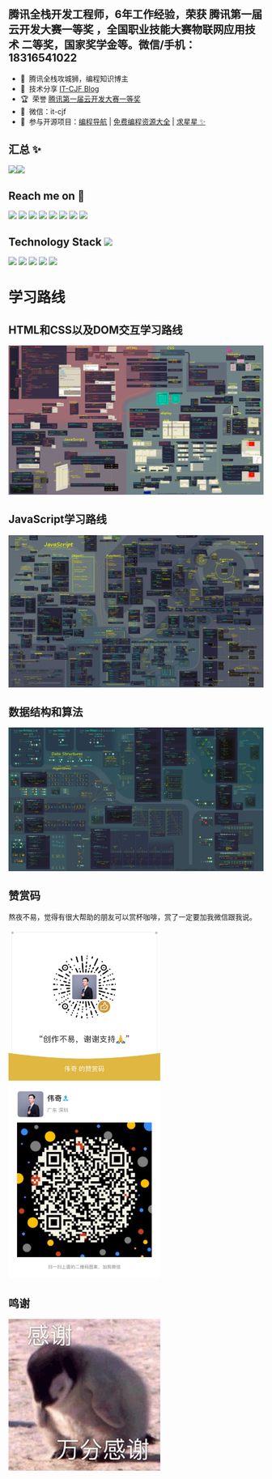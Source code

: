 ## 腾讯全栈开发工程师，6年工作经验，荣获 腾讯第一届云开发大赛一等奖 ，全国职业技能大赛物联网应用技术 二等奖，国家奖学金等。微信/手机：18316541022


- 🐧 &nbsp;腾讯全栈攻城狮，编程知识博主
- 🌱 &nbsp;技术分享 <a href="https://itcjf.blog.csdn.net/" target="_blank">IT-CJF Blog</a>
- 🏆 &nbsp;荣誉 <a href="https://blog.csdn.net/caijunfen/article/details/117986107" target="_blank">腾讯第一届云开发大赛一等奖</a>
- 💬 &nbsp;微信：it-cjf
- 🏡 &nbsp;参与开源项目：<a href="https://github.com/liyupi/code-nav" target="_blank">编程导航</a> | <a href="https://github.com/liyupi/free-programming-resources" target="_blank">免费编程资源大全</a> | <a href="https://github.com/liyupi/free-programming-resources" target="_blank">求星星 ✨</a>


## 汇总 ✨

<img align="" height="137px" src="https://github-readme-stats.vercel.app/api?username=yyx990803&hide_title=true&hide_border=true&show_icons=true&include_all_commits=true&line_height=21&bg_color=0,EC6C6C,FFD479,FFFC79,73FA79&theme=graywhite&locale=cn" /><img align="" height="137px" src="https://github-readme-stats.vercel.app/api/top-langs/?username=yyx990803&hide_title=true&hide_border=true&layout=compact&bg_color=0,73FA79,73FDFF,D783FF&theme=graywhite&locale=cn" />


## Reach me on  💬 
<img src="https://img.shields.io/badge/-JavaScript-black?style=flat-square&logo=javascript"/> <img src="https://img.shields.io/badge/-Nodejs-black?style=flat-square&logo=Node.js"/> <img src="https://img.shields.io/badge/-Expressjs-black?style=flat-square&logo=Express.js"/> <img src="https://img.shields.io/badge/-React-black?style=flat-square&logo=react"/> <img src="https://img.shields.io/badge/-MongoDB-black?style=flat-square&logo=mongodb"/> <img src="https://img.shields.io/badge/-MySQL-black?style=flat-square&logo=mysql"/> <img src="https://img.shields.io/badge/-Git-black?style=flat-square&logo=git"/> <img src="https://img.shields.io/badge/-GitHub-black?style=flat-square&logo=github"/> 


## Technology Stack <img src="https://media.giphy.com/media/WUlplcMpOCEmTGBtBW/giphy.gif" width="30">


<img src="https://img.shields.io/badge/C-00599C?style=flat-square&logo=c&logoColor=white"/> <img src="https://img.shields.io/badge/-java-E34A86?style=flat-square&logo=java"/> <img src="https://img.shields.io/badge/-HTML5-E34F26?style=flat-square&logo=html5&logoColor=white"/> <img src="https://img.shields.io/badge/-CSS3-1572B6?style=flat-square&logo=css3"/> <img src="https://img.shields.io/badge/-Bootstrap-563D7C?style=flat-square&logo=bootstrap"/>

# 学习路线
## HTML和CSS以及DOM交互学习路线
<p align="center"><img src="images/HTML_CSS.jpg"/></p>

## JavaScript学习路线
<p align="center"><img src="images/Javascript.jpg"/></p>

## 数据结构和算法
<p align="center"><img src="images/algorithms.jpg"/></p>

## 赞赏码

熬夜不易，觉得有很大帮助的朋友可以赏杯咖啡，赏了一定要加我微信跟我说。

<img src="images/1621910602466.JPG" width="300" />  <img src="images/0.JPG" width="300" />

## 鸣谢


<img src="images/20210522180031226.gif" width="300" />


